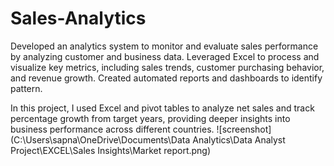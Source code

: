 # Sales-Analytics
Developed an analytics system to monitor and evaluate sales performance by analyzing customer and business data. Leveraged Excel to process and visualize key metrics, including sales trends, customer purchasing behavior, and revenue growth. Created automated reports and dashboards to identify pattern.

In this project, I used Excel and pivot tables to analyze net sales and track percentage growth from target years, providing deeper insights into business performance across different countries.
![screenshot](C:\Users\sapna\OneDrive\Documents\Data Analytics\Data Analyst Project\EXCEL\Sales Insights\Market report.png)
